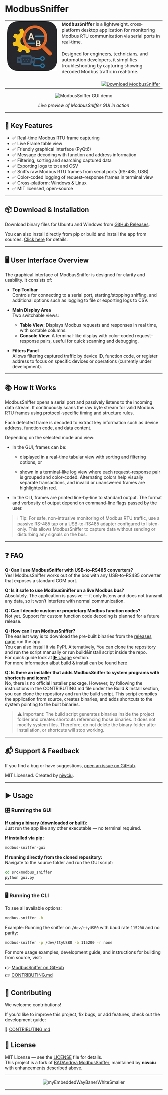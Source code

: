 # ModbusSniffer

<table style="width: 100%; border: none;">
  <tr>
    <td style="width: 160px; vertical-align: top;">
      <img src="./img/icon-4.png" alt="ModbusSniffer logo">
    </td>
    <td style="vertical-align: top; font-size: 0.9rem; font-family: system-ui, sans-serif; position: relative;">
      <div style="margin-bottom: 1.5em;">
        <strong>ModbusSniffer</strong> is a lightweight, cross-platform desktop application for monitoring Modbus RTU communication via serial ports in real-time.<br><br>
        Designed for engineers, technicians, and automation developers, it simplifies troubleshooting by capturing showing decoded Modbus traffic in real-time.
      </div>
      <div style="text-align: right;">
        <a href="https://github.com/niwciu/ModbusSniffer/releases">
          <img src="https://img.shields.io/badge/Download-EXE-blue?style=for-the-badge&logo=python" alt="Download ModbusSniffer">
        </a>
      </div>
    </td>
  </tr>
</table>


<div align="center">
  <img src="https://niwciu.github.io/ModbusSniffer/gui.gif" alt="ModbusSniffer GUI demo" />
  <p><em>Live preview of ModbusSniffer GUI in action</em></p>
</div>

---

## 🚀 Key Features

- ✅ Real-time Modbus RTU frame capturing
- ✅ Live Frame table view
- ✅ Friendly graphical interface (PyQt6)
- ✅ Message decoding with function and address information
- ✅ Filtering, sorting and searching captured data
- ✅ Exporting logs to txt and CSV
- ✅ Sniffs raw Modbus RTU frames from serial ports (RS-485, USB)
- ✅ Color-coded logging of request–response frames in terminal view
- ✅ Cross-platform: Windows & Linux
- ✅ MIT licensed, open-source

---

## 📦 Download & Installation


Download binary files for Ubuntu and Windows from [GitHub Releases](https://github.com/niwciu/ModbusSniffer/releases).

You can also install directly from pip or build and install the app from sources. [Click here](CONTRIBUTING.md#build--install) for details.

---

## 🖥️ User Interface Overview

The graphical interface of ModbusSniffer is designed for clarity and usability. It consists of:

- **Top Toolbar**  
  Controls for connecting to a serial port, starting/stopping sniffing, and additional options such as logging to file or exporting logs to CSV.

- **Main Display Area**  
  Two switchable views:
  - **Table View**: Displays Modbus requests and responses in real time, with sortable columns.
  - **Console View**: A terminal-like display with color-coded request–response pairs, useful for quick scanning and debugging.

- **Filters Panel**  
  Allows filtering captured traffic by device ID, function code, or register address to focus on specific devices or operations (currently under development).


---

## 📚 How It Works

ModbusSniffer opens a serial port and passively listens to the incoming data stream. It continuously scans the raw byte stream for valid Modbus RTU frames using protocol-specific timing and structure rules.

Each detected frame is decoded to extract key information such as device address, function code, and data content.

Depending on the selected mode and view:

- In the GUI, frames can be:

  - displayed in a real-time tabular view with sorting and filtering options, or

  - shown in a terminal-like log view where each request–response pair is grouped and color-coded. Alternating colors help visually separate transactions, and invalid or unanswered frames are highlighted in red.

- In the CLI, frames are printed line-by-line to standard output. The format and verbosity of output depend on command-line flags passed by the user.

> ℹ️ Tip: For safe, non-intrusive monitoring of Modbus RTU traffic, use a passive RS-485 tap or a USB-to-RS485 adapter configured to listen-only. This allows ModbusSniffer to capture data without sending or disturbing any signals on the bus.

---

## ❓ FAQ

**Q: Can I use ModbusSniffer with USB-to-RS485 converters?**  
Yes! ModbusSniffer works out of the box with any USB-to-RS485 converter that exposes a standard COM port.

**Q: Is it safe to use ModbusSniffer on a live Modbus bus?**  
Absolutely. The application is passive — it only listens and does not transmit any data, so it won’t interfere with normal communication.

**Q: Can I decode custom or proprietary Modbus function codes?**  
Not yet. Support for custom function code decoding is planned for a future release.

**Q: How can I run ModbusSniffer?**  
The easiest way is to download the pre-built binaries from the [releases page](https://github.com/niwciu/ModbusSniffer/releases) run the app.  
You can also install it via PyPI.
Alternatively, You can clone the repository and run the script manually or run build&install script inside the repo.  
For quick guide look at [▶️ Usage](#️-usage) section.  
For more information albut build & install can be found [here](CONTRIBUTING.md#️-build--install)

**Q: Is there an installer that adds ModbusSniffer to system programs with shortcuts and icons?**  
No, there is no official installer package. However, by following the instructions in the CONTRIBUTING.md file under the Build & Install section, you can clone the repository and run the build script. This script compiles the application from source, creates binaries, and adds shortcuts to the system pointing to the built binaries.

> ⚠️ Important: The build script generates binaries inside the project folder and creates shortcuts referencing those binaries. It does not modify system files. Therefore, do not delete the binary folder after installation, or shortcuts will stop working.  

---

## 📬 Support & Feedback

If you find a bug or have suggestions, [open an issue on GitHub](https://github.com/niwciu/ModbusSniffer/issues).

MIT Licensed. Created by [niwciu](https://github.com/niwciu).

---

## ▶️ Usage

### 🎛️ Running the GUI

**If using a binary (downloaded or built):**  
Just run the app like any other executable — no terminal required.

**If installed via pip:**  
```bash
modbus-sniffer-gui
```

**If running directly from the cloned repository:**  
Navigate to the source folder and run the GUI script:
```bash
cd src/modbus_sniffer
python gui.py
```

---

### 🖥️ Running the CLI

To see all available options:
```bash
modbus-sniffer -h
```

Example: Running the sniffer on `/dev/ttyUSB0` with baud rate `115200` and no parity:
```bash
modbus-sniffer -p /dev/ttyUSB0 -b 115200 -r none
```

For more usage examples, development guide, and instructions for building from source, visit:

👉 [ModbusSniffer on GitHub](https://github.com/niwciu/ModbusSniffer)  
👉 [CONTRIBUTING.md](CONTRIBUTING.md)

## 🤝 Contributing

We welcome contributions!

If you'd like to improve this project, fix bugs, or add features, check out the development guide:

📄 [CONTRIBUTING.md](CONTRIBUTING.md)

## 📜 License

MIT License — see the [LICENSE](https://github.com/niwciu/ModbusSniffer/blob/main/LICENSE) file for details.  
This project is a fork of [BADAndrea ModbusSniffer](https://github.com/BADAndrea/ModbusSniffer), maintained by **niwciu** with enhancements described above.

---

<div align="center">
  <img src="https://github.com/user-attachments/assets/f4825882-e285-4e02-a75c-68fc86ff5716" alt="myEmbeddedWayBanerWhiteSmaller"/>
</div>

--- 